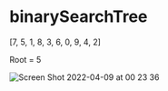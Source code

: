 # binarySearchTree

[7, 5, 1, 8, 3, 6, 0, 9, 4, 2] 

Root = 5

![Screen Shot 2022-04-09 at 00 23 36](https://user-images.githubusercontent.com/76963353/162534135-10fd7409-e281-474b-8ec6-4982631e96a4.png)
